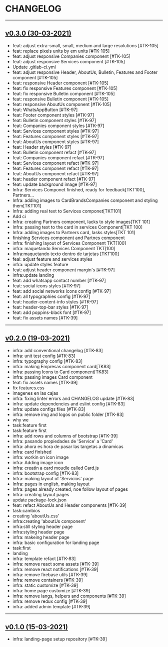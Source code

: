 # CHANGELOG

***

## [v0.3.0 (30-03-2021)](https://gitlab.com/perfiltic/empleapp/landing-page/-/tags/v0.3.0)

* feat: adjust extra-small, small, medium and large resolutions [#TK-105]
* feat: replace pixels units by em units [#TK-105]
* feat: adjust responsive Companies component [#TK-105]
* feat: adjust responsive Services component [#TK-105]
* Update .gitlab-ci.yml
* feat: adjust responsive Header, AboutUs, Bulletin, Features and Footer component [#TK-105]
* feat: responsive Header component [#TK-105]
* feat: fix responsive Features component [#TK-105]
* feat: fix responsive Bulletin component [#TK-105]
* feat: responsive Bulletin component [#TK-105]
* feat: responsive AboutUs component [#TK-105]
* feat: WhatsAppButton [#TK-97]
* feat: Footer component styles [#TK-97]
* feat: Bulletin component styles [#TK-97]
* feat: Companies component styles [#TK-97]
* feat: Services component styles [#TK-97]
* feat: Features component styles [#TK-97]
* feat: AboutUs component styles [#TK-97]
* feat: Header styles [#TK-97]
* feat: Bulletin component refact [#TK-97]
* feat: Companies component refact [#TK-97]
* feat: Services component refact [#TK-97]
* feat: Features component refact [#TK-97]
* feat: AboutUs component refact [#TK-97]
* feat: header component refact [#TK-97]
* feat: update background image [#TK-97]
* Infra: Services Componet finished, ready for feedback[TKT100], Partners...
* Infra: adding images to CardBrandsCompanies component and styling them[TKT101]
* Infra: adding real text to Services componet[TKT101]
* Add ci
* Infra: creating Partners component, lacks to style images[TKT 101]
* Infra: passing text to the card in services Component[TKT 100]
* Infra: adding images to Partners card, lasks styles[TKT 101]
* finishing Services component and Partnes component
* infra: finishing layout of Services Component TKT[100]
* infra: maquetando Services Component TKT[100]
* Infra:maquetando texto dentro de tarjetas [TKT100]
* feal: adjust feature and services styles
* infra: update styles feature
* feat: adjust header component margin's [#TK-97]
* infra:update landing
* feat: add whatsapp contact number [#TK-97]
* feat: social icons styles [#TK-97]
* feat: add social networks icons config [#TK-97]
* feat: all typographies config [#TK-97]
* feat: header-content-info styles [#TK-97]
* feat: header-top-bar styles [#TK-97]
* feat: add poppins-black font [#TK-97]
* feat: fix assets names [#TK-39]

***
## [v0.2.0 (19-03-2021)](https://gitlab.com/perfiltic/empleapp/landing-page/-/tags/v0.2.0)
* infra: add conventional changelog [#TK-83]
* infra: unit test config [#TK-83]
* infra: typography config [#TK-83]
* infra: making Empresas component card[TK83]
* infra: passing Icons to Card component[TK83]
* infra: passing images Card component
* feat: fix assets names [#TK-39]
* fix features.css
* imagenes en las cajas
* infra: fixing linter errors and CHANGELOG update [#TK-83]
* infra: update dependencies and eslint config [#TK-83]
* infra: update configs files [#TK-83]
* infra: remove img and logos on public folder [#TK-83]
* why we
* task:feature first
* task:feature first
* infra: add rows and columns of bootstrap [#TK-39]
* Infra: pasando propiedades de 'Service' a 'Card'
* infra: ahora es hora de pasar las targetas a dinamicas
* infra: card finished
* infra: workin on icon image
* infra: Adding image icon
* infra: creatin a card moudle called Card.js
* infra: bootstrap config [#TK-83]
* Infra: making layout of 'Servicios' page
* Infra: pages in english, making layout
* Infra: pages already created, noe follow layout of pages
* Infra: creating layout pages
* update package-lock.json
* feat: refact AboutUs and Header components [#TK-39]
* task:cambios
* creating 'aboutUs.css'
* infra:creating 'aboutUs component'
* infra:still styling header page
* infra:styling header page
* infra: makeing header page
* infra: basic configuration for landing page
* task:first
* landing
* infra: template refact [#TK-83]
* infra: remove react some assets [#TK-39]
* infra: remove react notifications [#TK-39]
* infra: remove firebase utils [#TK-39]
* infra: remove containers [#TK-39]
* infra: static customize [#TK-39]
* infra: home page customize [#TK-39]
* infra: remove langs, helpers and components [#TK-39]
* infra: remove redux config [#TK-39]
* infra: added admin template [#TK-39]

***

## [v0.1.0 (15-03-2021)](https://gitlab.com/perfiltic/empleapp/landing-page/-/tags/v0.1.0)
* infra: landing-page setup repository [#TK-39]
